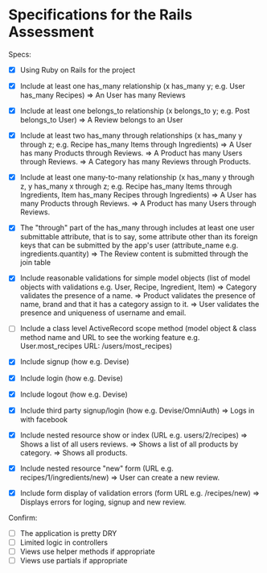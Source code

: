 # Specifications for the Rails Assessment

Specs:
- [x] Using Ruby on Rails for the project

- [x] Include at least one has_many relationship (x has_many y; e.g. User has_many Recipes)
  => An User has many Reviews

- [x] Include at least one belongs_to relationship (x belongs_to y; e.g. Post belongs_to User)
  => A Review belongs to an User

- [x] Include at least two has_many through relationships (x has_many y through z; e.g. Recipe has_many Items through Ingredients)
  => A User has many Products through Reviews.
  => A Product has many Users through Reviews.
  => A Category has many Reviews through Products.

- [x] Include at least one many-to-many relationship (x has_many y through z, y has_many x through z; e.g. Recipe has_many Items through Ingredients, Item has_many Recipes through Ingredients)
  => A User has many Products through Reviews.
  => A Product has many Users through Reviews.

- [x] The "through" part of the has_many through includes at least one user submittable attribute, that is to say, some attribute other than its foreign keys that can be submitted by the app's user (attribute_name e.g. ingredients.quantity)
  => The Review content is submitted through the join table

- [x] Include reasonable validations for simple model objects (list of model objects with validations e.g. User, Recipe, Ingredient, Item)
  => Category validates the presence of a name.
  => Product validates the presence of name, brand and that it has a category assign to it.
  => User validates the presence and uniqueness of username and email.


- [ ] Include a class level ActiveRecord scope method (model object & class method name and URL to see the working feature e.g. User.most_recipes URL: /users/most_recipes)
- [x] Include signup (how e.g. Devise)
- [x] Include login (how e.g. Devise)
- [x] Include logout (how e.g. Devise)
- [x] Include third party signup/login (how e.g. Devise/OmniAuth)
      => Logs in with facebook
- [x] Include nested resource show or index (URL e.g. users/2/recipes)
      => Shows a list of all users reviews.
      => Shows a list of all products by category.
      => Shows all products.
- [x] Include nested resource "new" form (URL e.g. recipes/1/ingredients/new)
      => User can create a new review.
- [x] Include form display of validation errors (form URL e.g. /recipes/new)
      => Displays errors for loging, signup and new review.

Confirm:
- [ ] The application is pretty DRY
- [ ] Limited logic in controllers
- [ ] Views use helper methods if appropriate
- [ ] Views use partials if appropriate
